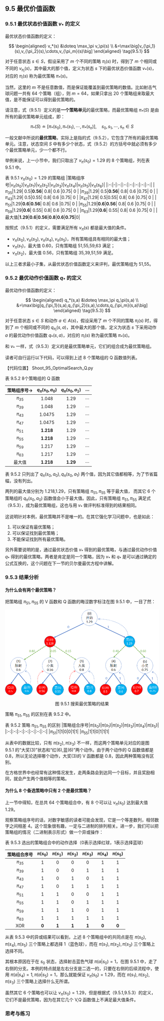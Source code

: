 
## 9.5 最优价值函数

### 9.5.1 最优状态价值函数 $v_*$ 的定义

最优状态价值函数的定义：

$$
\begin{aligned}
v_*(s) &\doteq \max_\pi v_\pi(s) 
\\
&=\max\big[v_{\pi_1}(s),v_{\pi_2}(s),\cdots,v_{\pi_m}(s)\big]
\end{aligned}
\tag{9.5.1}
$$

对于任意状态 $s \in S$，假设采用了 $m$ 个不同的策略 $\pi_i(s)$ 时，得到了 $m$ 个相同或不同的 $v_{\pi_i}(s)$，其中最大的那个值，定义为状态 $s$ 下的最优状态价值函数 $v_*(s)$，对应的 $\pi_i(s)$ 称为最优策略 $\pi_*(s)$。

当然，这里的 $m$ 不是任意数值，而是保证能覆盖到最优策略的数值。比如射击气球问题一共有 64 个策略（组），则 $m = 64$，如果只拿出 20 个策略组来取最大值，是不能保证可以得到最优策略的。

请注意，式（9.5.1）定义的是**一个策略单元**的最优策略，而最优策略组 $\pi_*(S)$ 是由所有的最优策略单元组成，即：

$$
\pi_*(S) \doteq \Big [\pi_*(s_0),\pi_*(s_1),\cdots,\pi_*(s_n)\Big ], \quad s_0,s_1,\cdots,s_n \in S
\tag{9.5.2}
$$

一般文献中所说的**最优策略**，实际上是指的式（9.5.2），它包含了所有的最优策略单元。注意，状态空间 $S$ 中有多少个状态，式（9.5.2）的方括号中就必须有多少个最优策略单元，少一个都不行。


举例来说，上一小节中，我们只取出了 $v_\pi(s_0)=1.29$ 的 8 个策略组，列在表 9.5.1 中。

表 9.5.1  $v_\pi(s_0)=1.29$ 的策略组
|策略组序号|$v_\pi(s_0)$|$v_\pi(s_1)$|$v_\pi(s_2)$|$v_\pi(s_3)$|$v_\pi(s_4)$|$v_\pi(s_5)$|$v_\pi(s_6)$|
|:-:|-|:-:|:-:|:-:|:-:|:-:|:-:|
|$\pi_{35}$|1.29| 0.5|**0.56**| 0.8|  0.6  |0.75| 0  |
|$\pi_{39}$|1.29| 0.5|**0.56**| 0.8|  0.6  |0.75| 0  |
|$\pi_{43}$|1.29| 0.5|0.55| 0.8|  0.6  |0.75| 0  |
|$\pi_{47}$|1.29| 0.5|0.55| 0.8|  0.6  |0.75| 0  |
|$\pi_{51}$|1.29|**0.6**|**0.56**| 0.8|  0.6  |0.75| 0  |
|$\pi_{55}$|1.29|**0.6**|**0.56**| 0.8|  0.6  |0.75| 0  |
|$\pi_{59}$|1.29|**0.6**|  0.55| 0.8|  0.6  |0.75| 0  |
|$\pi_{63}$|1.29|**0.6**|  0.55| 0.8|  0.6  |0.75| 0  |
|最大值|**1.29**|**0.6**|**0.56**|**0.8**|**0.6**|**0.75**|0|

按照式（9.5.1）的定义，需要满足所有 $v_\pi(s)$ 都是最大值的条件。

- $v_\pi(s_0),v_\pi(s_3),v_\pi(s_4),v_\pi(s_5)$，所有策略组具有相同的最大值；
- $v_\pi(s_1)$，最大值 0.60，只有策略组 51,55,59,63 满足；
- $v_\pi(s_2)$，最大值 0.56，只有策略组 35,39,51,59 满足。

以上三者求最小子集，从最优状态价值函数定义来评判，最优策略组为 51,55。

### 9.5.2 最优动作价值函数 $q_*$ 的定义

最优动作价值函数的定义：

$$
\begin{aligned}
q_*(s,a) &\doteq \max_\pi q_\pi(s,a) 
\\
&=\max\big[q_{\pi_1}(s,a),q_{\pi_2}(s,a),\cdots,q_{\pi_m}(s,a)\big]
\end{aligned}
\tag{9.5.3}
$$

对于任意状态 $s \in S$ 和动作 $a \in A(s)$，假设采用了 $m$ 个不同的策略 $\pi_i(s)$ 时，得到了 $m$ 个相同或不同的 $q_{\pi_i}(s,a)$，其中最大的那个值，定义为状态 $s$ 下采用动作 $a$ 的最优动作价值函数 $q_*(s,a)$，对应的 $\pi_i(s)$ 称为最优策略 $\pi_*(s)$。

和 $v_*$ 一样，式（9.5.3）定义的是最优策略单元，它们的组合成为最优策略组。

读者可自行运行以下代码，可以得到上述 8 个策略组的 Q 函数值列表。

【代码位置】 Shoot_95_OptimalSearch_Q.py


表 9.5.2 8个策略组的 Q 函数

|策略组序号$\to$|$q_\pi(s_0,a_0)$|$q_\pi(s_0,a_1)$|$\cdots$|
|:-:|:-:|:-:|-|
|$\pi_{35}$|1.048|1.29|$\cdots$|
|$\pi_{39}$|1.048|1.29|$\cdots$|
|$\pi_{43}$|1.0475|1.29|$\cdots$|
|$\pi_{47}$|1.0475|1.29|$\cdots$|
|$\pi_{51}$|**1.218**|1.29|$\cdots$|
|$\pi_{55}$|**1.218**|1.29|$\cdots$|
|$\pi_{59}$|1.217|1.29|$\cdots$|
|$\pi_{63}$|1.217|1.29|$\cdots$|
|最大值|**1.218**|**1.29**|$\cdots$|

表 9.5.2 只列出了 $q_\pi(s_0,a_0),q_\pi(s_0,a_1)$ 两个值，因为其它值都相等，为了节省篇幅，没有列出。

两列的最大值分别为 1.218,1.29，只有策略组 $\pi_{51},\pi_{55}$ 等于最大值， 而其它 6 个策略组的 $q_\pi(s_0,a_0)$ 函数值会小于最大值。因此，只有策略组 $\pi_{51},\pi_{55}$ 满足式（9.5.3），成为最优策略组，这也与用 $v_*$ 做评判标准得到的结果相同。

这说明针对本例，最优策略并不是唯一的。在其它强化学习问题中，也是如此：

1. 可以保证有最优策略；
2. 可以保证找到最优策略；
3. 不能保证找到所有最优策略。

另外需要说明的是，通过最优状态价值 $v_*$ 得到的最优策略，与通过最优动作价值 $q_*$ 得到的最优策略，两者是肯定是同一个策略，因为 $v_*$ 和 $q_*$ 是可以通过确定的公式互换的，这个问题在下一节的贝尔曼最优方程中讲解。

### 9.5.3 结果分析

#### 为什么会有两个最优策略？

把策略组 $\pi_{51},\pi_{55}$ 的 V 函数和 Q 函数的晦涩数字标注在图 9.5.1 中，一目了然：

<center>
<img src="./img/shoot-result-search.png">

图 9.5.1 搜索最优策略的结果
</center>

策略 $\pi_{51},\pi_{55}$ 的区别在表 9.5.2 中。

表 9.5.2 策略 $\pi_{51},\pi_{55}$ 的区别
|策略组合序号|$\pi(s_0)$|$\pi(s_1)$|$\pi(s_2)$|$\pi(s_3)$|$\pi(s_4)$|$\pi(s_5)$|
|:-:|:-:|:-:|:-:|:-:|:-:|:-:|
|$\pi_{51}$|1|1|0|0|1|1|
|$\pi_{55}$|1|1|0|1|1|1|

从表中的数据比较，只有 $\pi(s_2),\pi(s_3)$ 不一样，而这两个策略单元对应的是图 9.5.1 的“大奖(3)”状态和“红(6),蓝(6)”两个动作。由于两个动作的 Q 函数值都是 0.8，所以无论选择哪个动作，大奖(3)的 V 函数都是 0.8，因此两种策略没有区别。

在方格世界中也经常有这种情况发生，走两条路会到达同一个目标，并且奖励相同，就会产生两个值相等的策略。

#### 为什么 8 个备选策略中只有 2 个是最优策略？

上一节中得知，在总共 64 个策略组合中，有 8 个可以让 $v_\pi(s_0)$ 达到最大值 1.29。

观察策略组序号的话，对数字敏感的读者可能会发现，它是一个等差数列，相邻数字之间相差 4。这个现象很有趣，一定与二进制的排列相关。进一步，我们可以把策略组的情况（二进制表示形式）做一个异或操作：

表 9.5.3 选出的策略组合中的动作选择（0表示选择红球，1表示选择蓝球）

|策略组合序号|$\pi(s_0)$|$\pi(s_1)$|$\pi(s_2)$|$\pi(s_3)$|$\pi(s_4)$|$\pi(s_5)$|
|:-:|:-:|:-:|:-:|:-:|:-:|:-:|
|$\pi_{35}$|1|0|0|0|1|1|
|$\pi_{39}$|1|0|0|1|1|1|
|$\pi_{43}$|1|0|1|0|1|1|
|$\pi_{47}$|1|0|1|1|1|1|
|$\pi_{51}$|1|1|0|0|1|1|
|$\pi_{55}$|1|1|0|1|1|1|
|$\pi_{59}$|1|1|1|0|1|1|
|$\pi_{63}$|1|1|1|1|1|1|
|XOR|**0**|**1**|**1**|**1**|**0**|**0**|

从表 9.5.3 中的异或结果可以看到，上述 8 个策略组中的共同点是在 $\pi(s_0),\pi(s_4),\pi(s_5)$ 三个策略上都选择 1（蓝色球），而在 $\pi(s_1),\pi(s_2),\pi(s_3)$ 三个策略上选择不同。

其根本原因在于在 $s_0$ 状态，选择射击蓝色气球 $\pi(a|s_0)=1$，在图 9.5.1 中，走了右侧的分支。本例的特点就是左右分支是二选一的，只要在右侧的后续流程中，使用 $\pi(a|s_4)=1,\pi(a|s_5)=1$，那么就能保证 $v_\pi(s_0)=1.29$，而在 $\pi(s_1),\pi(s_2),\pi(s_3)$ 三个策略上选择什么无所谓。

虽然其它 6 个策略也可以让 $v_\pi(s_0)=1.29$，但是根据式（9.5.1,9.5.3）的定义，它们不是最优策略，因为在其它几个 V,Q 函数值上不满足最大值条件。

### 思考与练习
